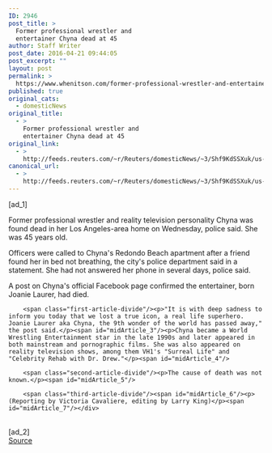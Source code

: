 ```yaml
---
ID: 2946
post_title: >
  Former professional wrestler and
  entertainer Chyna dead at 45
author: Staff Writer
post_date: 2016-04-21 09:44:05
post_excerpt: ""
layout: post
permalink: >
  https://www.whenitson.com/former-professional-wrestler-and-entertainer-chyna-dead-at-45/
published: true
original_cats:
  - domesticNews
original_title:
  - >
    Former professional wrestler and
    entertainer Chyna dead at 45
original_link:
  - >
    http://feeds.reuters.com/~r/Reuters/domesticNews/~3/Shf9KdSSXuk/us-people-chyna-idUSKCN0XI0PO
canonical_url:
  - >
    http://feeds.reuters.com/~r/Reuters/domesticNews/~3/Shf9KdSSXuk/us-people-chyna-idUSKCN0XI0PO
---
```

 [ad_1]
<br><div id="articleText">
<span id="midArticle_start"/>

<span class="focusParagraph" readability="4"><p><span class="articleLocatio&lt;/span&gt;n">Former professional wrestler and reality television personality Chyna was found dead in her Los Angeles-area home on Wednesday, police said. She was 45 years old.</span></p></span><span id="midArticle_0"/><p>Officers were called to Chyna's Redondo Beach apartment after a friend found her in bed not breathing, the city's police department said in a statement. She had not answered her phone in several days, police said.</p><span id="midArticle_1"/><p>A post on Chyna's official Facebook page confirmed the entertainer, born Joanie Laurer, had died.</p><span id="midArticle_2"/>
        
        <span class="first-article-divide"/><p>"It is with deep sadness to inform you today that we lost a true icon, a real life superhero. Joanie Laurer aka Chyna, the 9th wonder of the world has passed away," the post said.</p><span id="midArticle_3"/><p>Chyna became a World Wrestling Entertainment star in the late 1990s and later appeared in both mainstream and pornographic films. She was also appeared on reality television shows, among them VH1's "Surreal Life" and "Celebrity Rehab with Dr. Drew."</p><span id="midArticle_4"/>
        
        <span class="second-article-divide"/><p>The cause of death was not known.</p><span id="midArticle_5"/>
        
        <span class="third-article-divide"/><span id="midArticle_6"/><p> (Reporting by Victoria Cavaliere, editing by Larry King)</p><span id="midArticle_7"/></div>
<br>[ad_2]
<br><a href="http://feeds.reuters.com/~r/Reuters/domesticNews/~3/Shf9KdSSXuk/us-people-chyna-idUSKCN0XI0PO">Source </a>